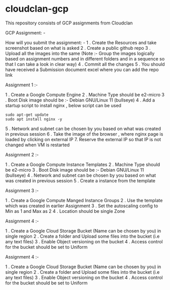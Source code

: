 # cloudclan-gcp
This repository consists of GCP assignments from Cloudclan

GCP Assignment: - 
 
How will you submit the assignment: - 
1 . Create the Resources and take screenshot based on what is asked
2 . Create a public github repo 
3 . Upload all the images into the same (Note :- Group the images logically based on assignment numbers and in different folders and in a sequence so that I can take a look in clear way)
4 . Commit all the changes 
5 . You should have received a Submission document excel where you can add the repo link
 
 
Assignment 1 :- 
 
1 . Create a Google Compute Engine 
2 . Machine Type should be e2-micro
3 . Boot Disk image should be :-  Debian GNU/Linux 11 (bullseye)
4 . Add a startup script to install nginx , below script can be used 
 
    sudo apt-get update 
    sudo apt install nginx -y 
 
5 .  Network and subnet can be chosen by you based on what was created in previous session
6 . Take the image of the browser , where nginx page is loaded by clicking on external IP
7. Reserve the external IP so that IP is not changed when VM is restarted
 
Assignment 2 :- 
 
1 . Create a Google Compute Instance Templates 
2 . Machine Type should be e2-micro
3 . Boot Disk image should be :-  Debian GNU/Linux 11 (bullseye)
4 . Network and subnet can be chosen by you based on what was created in previous session
5 . Create a instance from the template
 
 
Assignment 3 :- 
 
1 . Create a Google Compute Manged Instance Groups
2 . Use the template which was created in earlier Assignment
3 . Set the autoscaling config to Min as 1 and Max as 2
4 . Location should be single Zone
 





 
Assignment 4 :- 
 
1 . Create a Google Cloud Storage Bucket (Name can be chosen by you) in single region
2 . Create a folder and Upload some files into the bucket (i.e any text files)
3 . Enable Object versioning on the bucket
4 . Access control for the bucket should be set to Uniform
 
 
 
 







 
Assignment 4 :- 
 
1 . Create a Google Cloud Storage Bucket (Name can be chosen by you) in single region
2 . Create a folder and Upload some files into the bucket (i.e any text files)
3 . Enable Object versioning on the bucket
4 . Access control for the bucket should be set to Uniform
 
 
 
 


